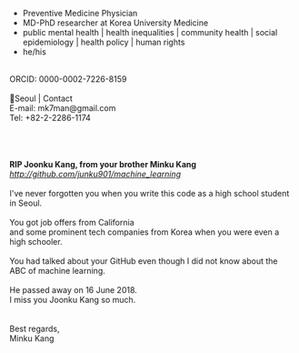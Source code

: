 - Preventive Medicine Physician <br/>
- MD-PhD researcher at Korea University Medicine <br/>
- public mental health | health inequalities | community health | social epidemiology | health policy | human rights <br/>
- he/his <br/>
<br/>
ORCID: 0000-0002-7226-8159
<br/>
<br/>
📍Seoul | Contact <br/>
E-mail: mk7man@gmail.com <br/>
Tel: +82-2-2286-1174

<!---
Kaangminku/Kaangminku is a ✨ special ✨ repository because its `README.md` (this file) appears on your GitHub profile.
You can click the Preview link to take a look at your changes.
--->

<br/>
<br/>
<br/>
<br/>

**RIP Joonku Kang, from your brother Minku Kang**
<br/>
_http://github.com/junku901/machine_learning_
<br/>
<br/>
I've never forgotten you when you write this code as a high school student in Seoul.
<br/>
<br/>
You got job offers from California <br/>
and some prominent tech companies from Korea when you were even a high schooler.
<br/>
<br/>
You had talked about your GitHub even though I did not know about the ABC of machine learning.
<br/>
<br/>
He passed away on 16 June 2018. <br/>
I miss you Joonku Kang so much.<br/>
<br/>
<br/>
Best regards,<br/>
Minku Kang<br/>
